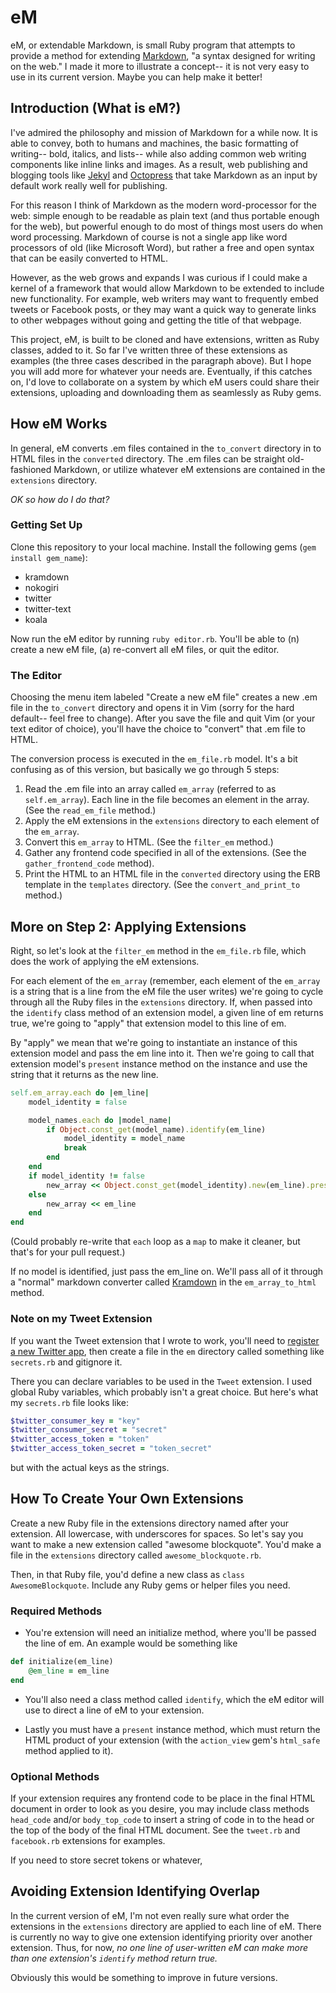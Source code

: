 # eM 

eM, or extendable Markdown, is small Ruby program that attempts to provide a method for extending [Markdown](http://daringfireball.net/projects/markdown/syntax), "a syntax designed for writing on the web." I made it more to illustrate a concept-- it is not very easy to use in its current version. Maybe you can help make it better!

## Introduction (What is eM?)

I've admired the philosophy and mission of Markdown for a while now. It is able to convey, both to humans and machines, the basic formatting of writing-- bold, italics, and lists-- while also adding common web writing components like inline links and images. As a result, web publishing and blogging tools like [Jekyl](http://jekyllrb.com/) and [Octopress](http://octopress.org/docs/blogging/) that take Markdown as an input by default work really well for publishing. 

For this reason I think of Markdown as the modern word-processor for the web: simple enough to be readable as plain text (and thus portable enough for the web), but powerful enough to do most of things most users do when word processing. Markdown of course is not a single app like word processors of old (like Microsoft Word), but rather a free and open syntax that can be easily converted to HTML. 

However, as the web grows and expands I was curious if I could make a kernel of a framework that would allow Markdown to be extended to include new functionality. For example, web writers may want to frequently embed tweets or Facebook posts, or they may want a quick way to generate links to other webpages without going and getting the title of that webpage. 

This project, eM, is built to be cloned and have extensions, written as Ruby classes, added to it. So far I've written three of these extensions as examples (the three cases described in the paragraph above). But I hope you will add more for whatever your needs are. Eventually, if this catches on, I'd love to collaborate on a system by which eM users could share their extensions, uploading and downloading them as seamlessly as Ruby gems. 

## How eM Works

In general, eM converts .em files contained in the `to_convert` directory in to HTML files in the `converted` directory. The .em files can be straight old-fashioned Markdown, or utilize whatever eM extensions are contained in the `extensions` directory. 

_OK so how do I do that?_ 

### Getting Set Up 
Clone this repository to your local machine. Install the following gems (`gem install gem_name`):
- kramdown
- nokogiri
- twitter
- twitter-text
- koala

Now run the eM editor by running `ruby editor.rb`. You'll be able to (n) create a new eM file, (a) re-convert all eM files, or quit the editor. 

### The Editor 

Choosing the menu item labeled "Create a new eM file" creates a new .em file in the `to_convert` directory and opens it in Vim (sorry for the hard default-- feel free to change). After you save the file and quit Vim (or your text editor of choice), you'll have the choice to "convert" that .em file to HTML.

The conversion process is executed in the `em_file.rb` model. It's a bit confusing as of this version, but basically we go through 5 steps: 

1. Read the .em file into an array called `em_array` (referred to as `self.em_array`). Each line in the file becomes an element in the array. (See the `read_em_file` method.)
2. Apply the eM extensions in the `extensions` directory to each element of the `em_array`. 
3. Convert this `em_array` to HTML. (See the `filter_em` method.)
4. Gather any frontend code specified in all of the extensions. (See the `gather_frontend_code` method).
5. Print the HTML to an HTML file in the `converted` directory using the ERB template in the `templates` directory. (See the `convert_and_print_to` method.)

## More on Step 2: Applying Extensions

Right, so let's look at the `filter_em` method in the `em_file.rb` file, which does the work of applying the eM extensions.

For each element of the `em_array` (remember, each element of the `em_array` is a string that is a line from the eM file the user writes) we're going to cycle through all the Ruby files in the `extensions` directory. If, when passed into the `identify` class method of an extension model, a given line of em returns true, we're going to "apply" that extension model to this line of em. 

By "apply" we mean that we're going to instantiate an instance of this extension model and pass the em line into it. Then we're going to call that extension model's `present` instance method on the instance and use the string that it returns as the new line.

```ruby
self.em_array.each do |em_line|
    model_identity = false

    model_names.each do |model_name|
        if Object.const_get(model_name).identify(em_line)
            model_identity = model_name 
            break
        end
    end
    if model_identity != false
        new_array << Object.const_get(model_identity).new(em_line).present
    else
        new_array << em_line
    end
end
```

(Could probably re-write that `each` loop as a `map` to make it cleaner, but that's for your pull request.)

If no model is identified, just pass the em_line on. We'll pass all of it through a "normal" markdown converter called [Kramdown](https://github.com/gettalong/kramdown) in the `em_array_to_html` method. 

### Note on my Tweet Extension 

If you want the Tweet extension that I wrote to work, you'll need to [register a new Twitter app](https://apps.twitter.com/), then create a file in the `em` directory called something like `secrets.rb` and gitignore it. 

There you can declare variables to be used in the `Tweet` extension. I used global Ruby variables, which probably isn't a great choice. But here's what my `secrets.rb` file looks like: 

```ruby
$twitter_consumer_key = "key"
$twitter_consumer_secret = "secret"
$twitter_access_token = "token"
$twitter_access_token_secret = "token_secret"
```

but with the actual keys as the strings. 

## How To Create Your Own Extensions

Create a new Ruby file in the extensions directory named after your extension. All lowercase, with underscores for spaces. So let's say you want to make a new extension called "awesome blockquote". You'd make a file in the `extensions` directory called `awesome_blockquote.rb`. 

Then, in that Ruby file, you'd define a new class as `class AwesomeBlockquote`. Include any Ruby gems or helper files you need. 

### Required Methods
- You're extension will need an initialize method, where you'll be passed the line of em. An example would be something like 
```ruby
def initialize(em_line)
    @em_line = em_line
end
```

- You'll also need a class method called `identify`, which the eM editor will use to direct a line of eM to your extension. 

- Lastly you must have a `present` instance method, which must return the HTML product of your extension (with the `action_view` gem's `html_safe` method applied to it).

### Optional Methods
If your extension requires any frontend code to be place in the final HTML document in order to look as you desire, you may include class methods `head_code` and/or `body_top_code` to insert a string of code in to the head or the top of the body of the final HTML document. See the `tweet.rb` and `facebook.rb` extensions for examples. 

If you need to store secret tokens or whatever, 

## Avoiding Extension Identifying Overlap

In the current version of eM, I'm not even really sure what order the extensions in the `extensions` directory are applied to each line of eM. There is currently no way to give one extension identifying priority over another extension. Thus, for now, *no one line of user-written eM can make more than one extension's `identify` method return true.* 

Obviously this would be something to improve in future versions. 


